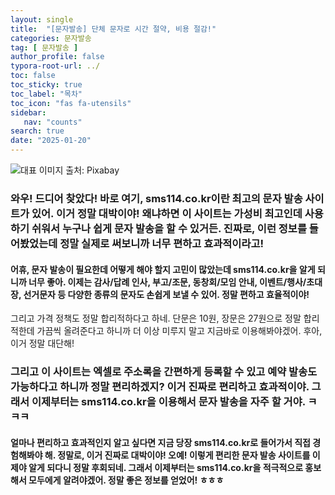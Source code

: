 ```yaml
---
layout: single
title:  "[문자발송] 단체 문자로 시간 절약, 비용 절감!"
categories: 문자발송
tag: [ 문자발송 ]
author_profile: false
typora-root-url: ../
toc: false
toc_sticky: true
toc_label: "목차"
toc_icon: "fas fa-utensils"
sidebar:
   nav: "counts"
search: true
date: "2025-01-20"
---
```


![대표 이미지](https://pixabay.com/get/ge726d83da4e6b9915fd7018bbe1c0373ab34ffcdcc5270d6fdf5e0b5e9a83e6c3aa3b74f28756ff581a45541b0bc3091ef9a14b12e530f275ea2d9a0d52ad26b_640.jpg) 출처: Pixabay <!-- Markdown 이미지 삽입 -->

### 와우! 드디어 찾았다! 바로 여기, sms114.co.kr이란 최고의 문자 발송 사이트가 있어. 이거 정말 대박이야! 왜냐하면 이 사이트는 가성비 최고인데 사용하기 쉬워서 누구나 쉽게 문자 발송을 할 수 있거든. 진짜로, 이런 정보를 들어봤었는데 정말 실제로 써보니까 너무 편하고 효과적이라고!

#### 어휴, 문자 발송이 필요한데 어떻게 해야 할지 고민이 많았는데 sms114.co.kr을 알게 되니까 너무 좋아. 이제는 감사/답례 인사, 부고/조문, 동창회/모임 안내, 이벤트/행사/초대장, 선거문자 등 다양한 종류의 문자도 손쉽게 보낼 수 있어. 정말 편하고 효율적이야!

그리고 가격 정책도 정말 합리적하다고 하네. 단문은 10원, 장문은 27원으로 정말 합리적한데 가끔씩 올려준다고 하니까 더 이상 미루지 말고 지금바로 이용해봐야겠어. 후아, 이거 정말 대단해!

### 그리고 이 사이트는 엑셀로 주소록을 간편하게 등록할 수 있고 예약 발송도 가능하다고 하니까 정말 편리하겠지? 이거 진짜로 편리하고 효과적이야. 그래서 이제부터는 sms114.co.kr을 이용해서 문자 발송을 자주 할 거야. ㅋㅋㅋ

#### 얼마나 편리하고 효과적인지 알고 싶다면 지금 당장 sms114.co.kr로 들어가서 직접 경험해봐야 해. 정말로, 이거 진짜로 대박이야! 오예! 이렇게 편리한 문자 발송 사이트를 이제야 알게 되다니 정말 후회되네. 그래서 이제부터는 sms114.co.kr을 적극적으로 홍보해서 모두에게 알려야겠어. 정말 좋은 정보를 얻었어! ㅎㅎㅎ
